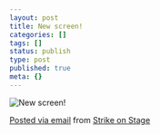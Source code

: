 ```yaml
---
layout: post
title: New screen!
categories: []
tags: []
status: publish
type: post
published: true
meta: {}
---
```


![New screen!]({{site.baseurl}}/assets/posterous/strikeonstage/201004-screen.jpg)

[Posted via email](http://posterous.com)  from 
[Strike on Stage](http://strikeonstage.posterous.com/new-screen-7)
